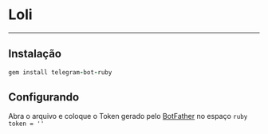 # Loli
 * * * 
## Instalação

```ruby
gem install telegram-bot-ruby
```

## Configurando 

Abra o arquivo e coloque o Token gerado pelo [BotFather]() no espaço ```ruby token = ''```
